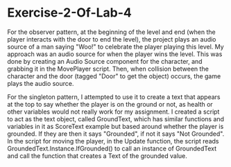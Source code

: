 # Exercise-2-Of-Lab-4

For the observer pattern, at the beginning of the level and end (when the player interacts with the door to end the level), the project plays an audio source of a man saying "Woo!" to celebrate the player playing this level. My approach was an audio source for when the player wins the level. This was done by creating an Audio Source component for the character, and grabbing it in the MovePlayer script. Then, when collision between the character and the door (tagged "Door" to get the object) occurs, the game plays the audio source.

For the singleton pattern, I attempted to use it to create a text that appears at the top to say whether the player is on the ground or not, as health or other variables would not really work for my assignment. I created a script to act as the text object, called GroundText, which has similar functions and variables in it as ScoreText example but based around whether the player is grounded. If they are then it says "Grounded", if not it says "Not Grounded". In the script for moving the player, in the Update function, the script reads GroundedText.Instance.IfGrounded() to call an instance of GroundedText and call the function that creates a Text of the grounded value.
